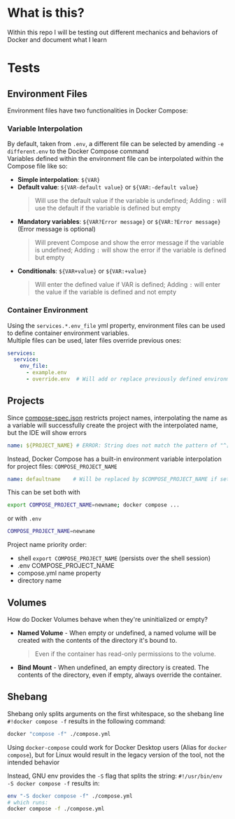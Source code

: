 # What is this?
Within this repo I will be testing out different mechanics and behaviors of Docker and document what I learn

# Tests
## Environment Files
Environment files have two functionalities in Docker Compose:
### Variable Interpolation
By default, taken from `.env`, a different file can be selected by amending `-e different.env` to the Docker Compose command<br>
Variables defined within the environment file can be interpolated within the Compose file like so:
- **Simple interpolation**: `${VAR}`
- **Default value**: `${VAR-default value}` or `${VAR:-default value}`
  > Will use the default value if the variable is undefined; Adding `:` will use the default if the variable is defined but empty
- **Mandatory variables**: `${VAR?Error message}` or `${VAR:?Error message}` (Error message is optional)
  > Will prevent Compose and show the error message if the variable is undefined; Adding `:` will show the error if the variable is defined but empty
- **Conditionals**: `${VAR+value}` or `${VAR:+value}`
  > Will enter the defined value if VAR is defined; Adding `:` will enter the value if the variable is defined and not empty

### Container Environment
Using the `services.*.env_file` yml property, environment files can be used to define container environment variables.<br>
Multiple files can be used, later files override previous ones:
```yml
services:
  service:
    env_file:
      - example.env
      - override.env  # Will add or replace previously defined environment variables
```

## Projects
Since [compose-spec.json](https://raw.githubusercontent.com/compose-spec/compose-spec/master/schema/compose-spec.json) restricts project names, interpolating the name as a variable will successfully create the project with the interpolated name, but the IDE will show errors
```yml
name: ${PROJECT_NAME} # ERROR: String does not match the pattern of "^[a-z0-9][a-z0-9_-]*$".yaml-schema: docker-compose.yml
```

Instead, Docker Compose has a built-in environment variable interpolation for project files: `COMPOSE_PROJECT_NAME`
```yml
name: defaultname    # Will be replaced by $COMPOSE_PROJECT_NAME if set
```
This can be set both with 
```bash
export COMPOSE_PROJECT_NAME=newname; docker compose ...
```
or with `.env`
```sh
COMPOSE_PROJECT_NAME=newname
```

Project name priority order:
- shell `export COMPOSE_PROJECT_NAME` (persists over the shell session)
- .env COMPOSE_PROJECT_NAME
- compose.yml name property
- directory name


## Volumes
How do Docker Volumes behave when they're uninitialized or empty?

- **Named Volume** - When empty or undefined, a named volume will be created with the contents of the directory it's bound to.
    > Even if the container has read-only permissions to the volume.
- **Bind Mount** - When undefined, an empty directory is created. The contents of the directory, even if empty, always override the container.

## Shebang
Shebang only splits arguments on the first whitespace, so the shebang line `#!docker compose -f` results in the following command: 
```sh
docker "compose -f" ./compose.yml
```

Using `docker-compose` could work for Docker Desktop users (Alias for `docker compose`), but for Linux would result in the legacy version of the tool, not the intended behavior

Instead, GNU env provides the `-S` flag that splits the string: `#!/usr/bin/env -S docker compose -f` results in:
```sh
env "-S docker compose -f" ./compose.yml
# which runs:
docker compose -f ./compose.yml
```